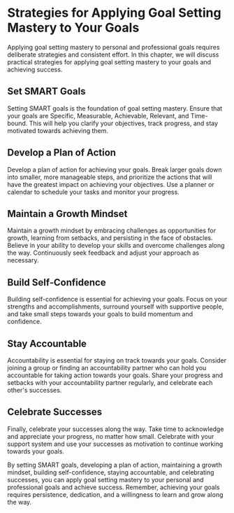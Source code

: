 Strategies for Applying Goal Setting Mastery to Your Goals
=======================================================================================================================================

Applying goal setting mastery to personal and professional goals requires deliberate strategies and consistent effort. In this chapter, we will discuss practical strategies for applying goal setting mastery to your goals and achieving success.

Set SMART Goals
---------------

Setting SMART goals is the foundation of goal setting mastery. Ensure that your goals are Specific, Measurable, Achievable, Relevant, and Time-bound. This will help you clarify your objectives, track progress, and stay motivated towards achieving them.

Develop a Plan of Action
------------------------

Develop a plan of action for achieving your goals. Break larger goals down into smaller, more manageable steps, and prioritize the actions that will have the greatest impact on achieving your objectives. Use a planner or calendar to schedule your tasks and monitor your progress.

Maintain a Growth Mindset
-------------------------

Maintain a growth mindset by embracing challenges as opportunities for growth, learning from setbacks, and persisting in the face of obstacles. Believe in your ability to develop your skills and overcome challenges along the way. Continuously seek feedback and adjust your approach as necessary.

Build Self-Confidence
---------------------

Building self-confidence is essential for achieving your goals. Focus on your strengths and accomplishments, surround yourself with supportive people, and take small steps towards your goals to build momentum and confidence.

Stay Accountable
----------------

Accountability is essential for staying on track towards your goals. Consider joining a group or finding an accountability partner who can hold you accountable for taking action towards your goals. Share your progress and setbacks with your accountability partner regularly, and celebrate each other's successes.

Celebrate Successes
-------------------

Finally, celebrate your successes along the way. Take time to acknowledge and appreciate your progress, no matter how small. Celebrate with your support system and use your successes as motivation to continue working towards your goals.

By setting SMART goals, developing a plan of action, maintaining a growth mindset, building self-confidence, staying accountable, and celebrating successes, you can apply goal setting mastery to your personal and professional goals and achieve success. Remember, achieving your goals requires persistence, dedication, and a willingness to learn and grow along the way.
